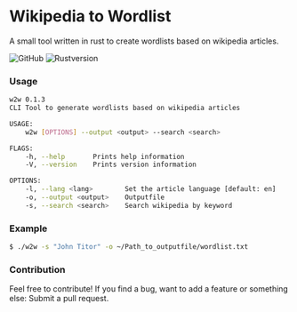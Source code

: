 # Wikipedia to Wordlist
A small tool written in rust to create wordlists based on wikipedia articles.

![GitHub](https://img.shields.io/github/license/gkourgkoutas/w2w) ![Rustversion](https://img.shields.io/badge/rustc-1.63.0-red)
### Usage
```sh
w2w 0.1.3
CLI Tool to generate wordlists based on wikipedia articles

USAGE:
    w2w [OPTIONS] --output <output> --search <search>

FLAGS:
    -h, --help       Prints help information
    -V, --version    Prints version information

OPTIONS:
    -l, --lang <lang>        Set the article language [default: en]
    -o, --output <output>    Outputfile
    -s, --search <search>    Search wikipedia by keyword
```
### Example
```sh
$ ./w2w -s "John Titor" -o ~/Path_to_outputfile/wordlist.txt
```

### Contribution
Feel free to contribute! If you find a bug, want to add a feature or something else: Submit a pull request.